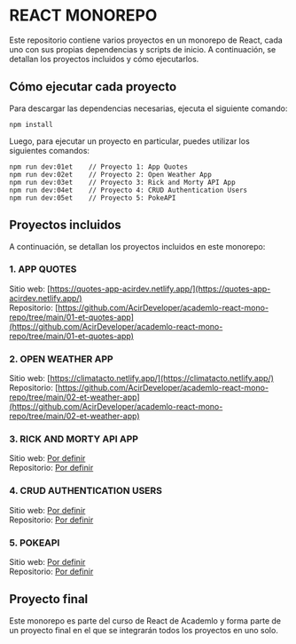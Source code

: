 # REACT MONOREPO

Este repositorio contiene varios proyectos en un monorepo de React, cada uno con sus propias dependencias y scripts de inicio. A continuación, se detallan los proyectos incluidos y cómo ejecutarlos.

## Cómo ejecutar cada proyecto

Para descargar las dependencias necesarias, ejecuta el siguiente comando:

```
npm install
```

Luego, para ejecutar un proyecto en particular, puedes utilizar los siguientes comandos:

```
npm run dev:01et    // Proyecto 1: App Quotes
npm run dev:02et    // Proyecto 2: Open Weather App
npm run dev:03et    // Proyecto 3: Rick and Morty API App
npm run dev:04et    // Proyecto 4: CRUD Authentication Users
npm run dev:05et    // Proyecto 5: PokeAPI
```

## Proyectos incluidos

A continuación, se detallan los proyectos incluidos en este monorepo:

### 1. APP QUOTES

Sitio web: [https://quotes-app-acirdev.netlify.app/](https://quotes-app-acirdev.netlify.app/) <br>
Repositorio: [https://github.com/AcirDeveloper/academlo-react-mono-repo/tree/main/01-et-quotes-app](https://github.com/AcirDeveloper/academlo-react-mono-repo/tree/main/01-et-quotes-app)

### 2. OPEN WEATHER APP

Sitio web: [https://climatacto.netlify.app/](https://climatacto.netlify.app/) <br>
Repositorio: [https://github.com/AcirDeveloper/academlo-react-mono-repo/tree/main/02-et-weather-app](https://github.com/AcirDeveloper/academlo-react-mono-repo/tree/main/02-et-weather-app)

### 3. RICK AND MORTY API APP

Sitio web: [Por definir]() <br>
Repositorio: [Por definir]()

### 4. CRUD AUTHENTICATION USERS

Sitio web: [Por definir]() <br>
Repositorio: [Por definir]()

### 5. POKEAPI

Sitio web: [Por definir]() <br>
Repositorio: [Por definir]()

## Proyecto final

Este monorepo es parte del curso de React de Academlo y forma parte de un proyecto final en el que se integrarán todos los proyectos en uno solo.
